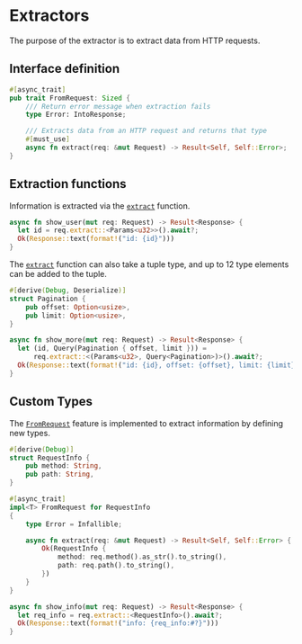 # Extractors

The purpose of the extractor is to extract data from HTTP requests.

## Interface definition

```rust
#[async_trait]
pub trait FromRequest: Sized {
    /// Return error message when extraction fails
    type Error: IntoResponse;

    /// Extracts data from an HTTP request and returns that type
    #[must_use]
    async fn extract(req: &mut Request) -> Result<Self, Self::Error>;
}
```

## Extraction functions

Information is extracted via the [`extract`] function.

```rust
async fn show_user(mut req: Request) -> Result<Response> {
  let id = req.extract::<Params<u32>>().await?;
  Ok(Response::text(format!("id: {id}")))
}
```

The [`extract`] function can also take a tuple type, and up to 12 type elements
can be added to the tuple.

```rust
#[derive(Debug, Deserialize)]
struct Pagination {
    pub offset: Option<usize>,
    pub limit: Option<usize>,
}

async fn show_more(mut req: Request) -> Result<Response> {
  let (id, Query(Pagination { offset, limit })) =
      req.extract::<(Params<u32>, Query<Pagination>)>().await?;
  Ok(Response::text(format!("id: {id}, offset: {offset}, limit: {limit}")))
}
```

## Custom Types

The [`FromRequest`] feature is implemented to extract information by defining
new types.

```rust
#[derive(Debug)]
struct RequestInfo {
    pub method: String,
    pub path: String,
}

#[async_trait]
impl<T> FromRequest for RequestInfo
{
    type Error = Infallible;

    async fn extract(req: &mut Request) -> Result<Self, Self::Error> {
        Ok(RequestInfo {
            method: req.method().as_str().to_string(),
            path: req.path().to_string(),
        })
    }
}

async fn show_info(mut req: Request) -> Result<Response> {
  let req_info = req.extract::<RequestInfo>().await?;
  Ok(Response::text(format!("info: {req_info:#?}")))
}
```

[`extract`]: https://docs.rs/viz/0.4.x/viz/trait.RequestExt.html#tymethod.extract
[`fromrequest`]: https://docs.rs/viz/0.4.x/viz/trait.FromRequest.html
